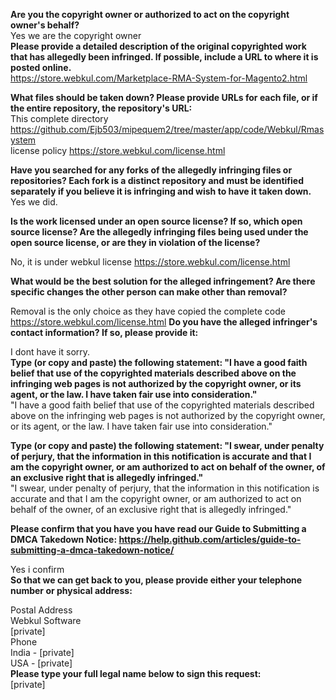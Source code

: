 **Are you the copyright owner or authorized to act on the copyright owner's behalf?**  
Yes we are the copyright owner  
**Please provide a detailed description of the original copyrighted work that has allegedly been infringed. If possible, include a URL to where it is posted online.**  
https://store.webkul.com/Marketplace-RMA-System-for-Magento2.html

**What files should be taken down? Please provide URLs for each file, or if the entire repository, the repository's URL:**  
This complete directory https://github.com/Ejb503/mipequem2/tree/master/app/code/Webkul/Rmasystem   
license policy https://store.webkul.com/license.html

**Have you searched for any forks of the allegedly infringing files or repositories? Each fork is a distinct repository and must be identified separately if you believe it is infringing and wish to have it taken down.**  
Yes we did.

**Is the work licensed under an open source license? If so, which open source license? Are the allegedly infringing files being used under the open source license, or are they in violation of the license?**

No, it is under webkul license https://store.webkul.com/license.html

**What would be the best solution for the alleged infringement? Are there specific changes the other person can make other than removal?**

Removal is the only choice as they have copied the complete code https://store.webkul.com/license.html
**Do you have the alleged infringer's contact information? If so, please provide it:**

I dont have it sorry.  
**Type (or copy and paste) the following statement: "I have a good faith belief that use of the copyrighted materials described above on the infringing web pages is not authorized by the copyright owner, or its agent, or the law. I have taken fair use into consideration."**  
"I have a good faith belief that use of the copyrighted materials described above on the infringing web pages is not authorized by the copyright owner, or its agent, or the law. I have taken fair use into consideration."

**Type (or copy and paste) the following statement: "I swear, under penalty of perjury, that the information in this notification is accurate and that I am the copyright owner, or am authorized to act on behalf of the owner, of an exclusive right that is allegedly infringed."**  
"I swear, under penalty of perjury, that the information in this notification is accurate and that I am the copyright owner, or am authorized to act on behalf of the owner, of an exclusive right that is allegedly infringed."

**Please confirm that you have you have read our Guide to Submitting a DMCA Takedown Notice: https://help.github.com/articles/guide-to-submitting-a-dmca-takedown-notice/**

Yes i confirm  
**So that we can get back to you, please provide either your telephone number or physical address:**

Postal Address  
Webkul Software  
[private]  
Phone  
India - [private]  
USA - [private]  
**Please type your full legal name below to sign this request:**  
[private]
